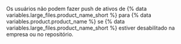 Os usuários não podem fazer push de ativos de {% data variables.large_files.product_name_short %} para {% data variables.product.product_name %} se {% data variables.large_files.product_name_short %} estiver desabilitado na empresa ou no repositório.
